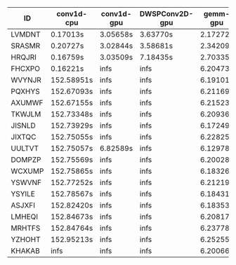 |ID|conv1d-cpu|conv1d-gpu|DWSPConv2D-gpu|gemm-gpu|avg|
|-|-|-|-|-|-|
|LVMDNT|0.17013s|3.05658s|3.63770s|2.17272s|2.25928s|
|SRASMR|0.20727s|3.02844s|3.58681s|2.34209s|2.29115s|
|HRQJRI|0.16759s|3.03509s|7.18435s|2.70335s|3.27260s|
|FHCXPO|0.16221s|infs|infs|6.20473s|infs|
|WVYNJR|152.58951s|infs|infs|6.19101s|infs|
|PQXHYS|152.67093s|infs|infs|6.21169s|infs|
|AXUMWF|152.67155s|infs|infs|6.21523s|infs|
|TKWJLM|152.73348s|infs|infs|6.20936s|infs|
|JISNLD|152.73929s|infs|infs|6.17249s|infs|
|JIXTQC|152.75055s|infs|infs|6.22825s|infs|
|UULTVT|152.75057s|6.82589s|infs|6.12978s|infs|
|DOMPZP|152.75569s|infs|infs|6.20028s|infs|
|WCXUMP|152.75865s|infs|infs|6.18326s|infs|
|YSWVNF|152.77252s|infs|infs|6.21219s|infs|
|YSYILE|152.78567s|infs|infs|6.18431s|infs|
|ASJXFI|152.82420s|infs|infs|6.18353s|infs|
|LMHEQI|152.84673s|infs|infs|6.20817s|infs|
|MRHTFS|152.84764s|infs|infs|6.23778s|infs|
|YZHOHT|152.95213s|infs|infs|6.25255s|infs|
|KHAKAB|infs|infs|infs|6.20066s|infs|
